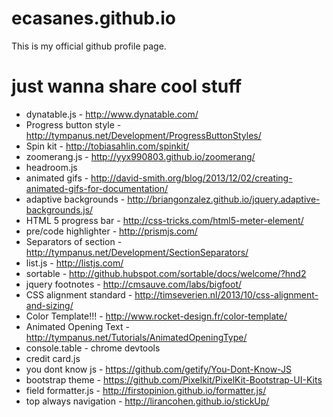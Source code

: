 ecasanes.github.io
==================

This is my official github profile page.



just wanna share cool stuff
===========================

* dynatable.js - http://www.dynatable.com/
* Progress button style - http://tympanus.net/Development/ProgressButtonStyles/
* Spin kit - http://tobiasahlin.com/spinkit/
* zoomerang.js - http://yyx990803.github.io/zoomerang/
* headroom.js
* animated gifs - http://david-smith.org/blog/2013/12/02/creating-animated-gifs-for-documentation/
* adaptive backgrounds - http://briangonzalez.github.io/jquery.adaptive-backgrounds.js/
* HTML 5 progress bar - http://css-tricks.com/html5-meter-element/
* pre/code highlighter - http://prismjs.com/
* Separators of section - http://tympanus.net/Development/SectionSeparators/
* list.js - http://listjs.com/
* sortable - http://github.hubspot.com/sortable/docs/welcome/?hnd2
* jquery footnotes - http://cmsauve.com/labs/bigfoot/
* CSS alignment standard - http://timseverien.nl/2013/10/css-alignment-and-sizing/
* Color Template!!! - http://www.rocket-design.fr/color-template/
* Animated Opening Text - http://tympanus.net/Tutorials/AnimatedOpeningType/
* console.table - chrome devtools
* credit card.js
* you dont know js - https://github.com/getify/You-Dont-Know-JS
* bootstrap theme - https://github.com/Pixelkit/PixelKit-Bootstrap-UI-Kits
* field formatter.js - http://firstopinion.github.io/formatter.js/
* top always navigation - http://lirancohen.github.io/stickUp/

